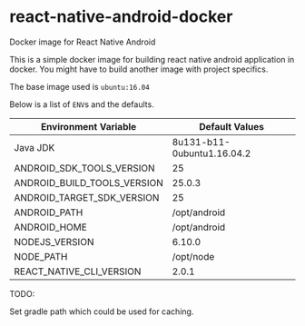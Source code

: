 # react-native-android-docker
Docker image for React Native Android

This is a simple docker image for building react native android application in docker. You might have to build another image with project specifics.

The base image used is `ubuntu:16.04`

Below is a list of `ENV`s and the defaults. 

| Environment Variable        | Default Values             |
|-----------------------------|----------------------------|
| Java JDK                    | 8u131-b11-0ubuntu1.16.04.2 |
| ANDROID_SDK_TOOLS_VERSION   | 25                         |
| ANDROID_BUILD_TOOLS_VERSION | 25.0.3                     |
| ANDROID_TARGET_SDK_VERSION  | 25                         |
| ANDROID_PATH                | /opt/android               |
| ANDROID_HOME                | /opt/android               |
| NODEJS_VERSION              | 6.10.0                     |
| NODE_PATH                   | /opt/node                  |
| REACT_NATIVE_CLI_VERSION    | 2.0.1                      |


TODO:

Set gradle path which could be used for caching.
